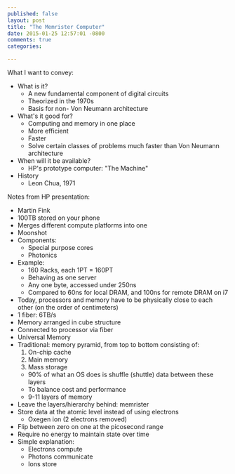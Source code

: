 ```yaml
---
published: false
layout: post
title: "The Memrister Computer"
date: 2015-01-25 12:57:01 -0800
comments: true
categories:

---
```


What I want to convey:

* What is it?
  * A new fundamental component of digital circuits
  * Theorized in the 1970s
  * Basis for non- Von Neumann architecture
* What's it good for?
  * Computing and memory in one place
  * More efficient
  * Faster
  * Solve certain classes of problems much faster than Von Neumann architecture
* When will it be available?
  * HP's prototype computer: "The Machine"
* History
  * Leon Chua, 1971

Notes from HP presentation:

* Martin Fink
* 100TB stored on your phone
* Merges different compute platforms into one
* Moonshot
* Components:
  * Special purpose cores
  * Photonics
* Example:
  * 160 Racks, each 1PT = 160PT
  * Behaving as one server
  * Any one byte, accessed under 250ns
  * Compared to 60ns for local DRAM, and 100ns for remote DRAM on i7
* Today, processors and memory have to be physically close to each other
  (on the order of centimeters)
* 1 fiber: 6TB/s
* Memory arranged in cube structure
* Connected to processor via fiber
* Universal Memory
* Traditional: memory pyramid, from top to bottom consisting of:
  1. On-chip cache
  2. Main memory
  3. Mass storage
  * 90% of what an OS does is shuffle (shuttle) data between these layers
  * To balance cost and performance
  * 9-11 layers of memory
* Leave the layers/hierarchy behind: memrister
* Store data at the atomic level instead of using electrons
  * Oxegen ion (2 electrons removed)
* Flip between zero on one at the picosecond range
* Require no energy to maintain state over time
* Simple explanation:
  * Electrons compute
  * Photons communicate
  * Ions store
